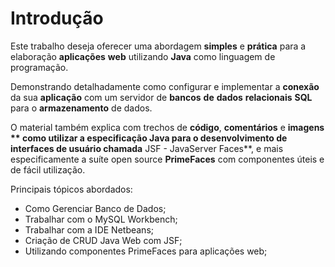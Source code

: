 # Introdução

Este  trabalho deseja oferecer uma abordagem **simples** e **prática** para a elaboração **aplicações** **web** utilizando **Java** como linguagem de programação.

Demonstrando detalhadamente como configurar e implementar a **conexão** da sua **aplicação** com um servidor de **bancos** **de** **dados** **relacionais** **SQL** para o **armazenamento** de dados.

O material também explica com trechos de **código**, **comentários** e **imagens ** como utilizar a  especificação Java para o desenvolvimento de interfaces de usuário chamada** JSF - JavaServer Faces**, e mais especificamente a suíte open source **PrimeFaces** com componentes úteis e de fácil utilização.

Principais tópicos abordados:

* Como Gerenciar Banco de Dados;
* Trabalhar com o MySQL Workbench;
* Trabalhar com a IDE Netbeans;
* Criação de CRUD Java Web com JSF;
* Utilizando componentes PrimeFaces para aplicações web;



